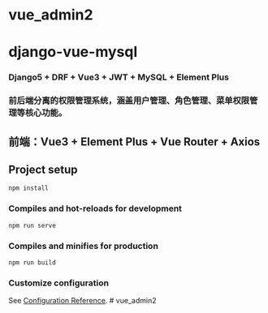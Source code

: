 # vue_admin2

# django-vue-mysql

### Django5 + DRF + Vue3 + JWT + MySQL + Element Plus

### 前后端分离的权限管理系统，涵盖用户管理、角色管理、菜单权限管理等核心功能。


## 前端：Vue3 + Element Plus + Vue Router + Axios

## Project setup

```
npm install
```

### Compiles and hot-reloads for development

```
npm run serve
```

### Compiles and minifies for production

```
npm run build
```

### Customize configuration

See [Configuration Reference](https://cli.vuejs.org/config/).
#   v u e _ a d m i n 2 
 
 
